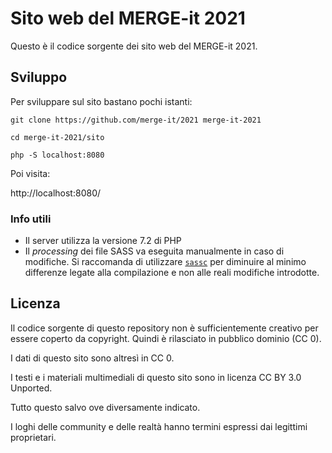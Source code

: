 # Sito web del MERGE-it 2021

Questo è il codice sorgente dei sito web del MERGE-it 2021.

## Sviluppo

Per sviluppare sul sito bastano pochi istanti:

```
git clone https://github.com/merge-it/2021 merge-it-2021

cd merge-it-2021/sito

php -S localhost:8080
```

Poi visita:

http://localhost:8080/

### Info utili

* Il server utilizza la versione 7.2 di PHP
* Il _processing_ dei file SASS va eseguita manualmente in caso di modifiche. Si raccomanda di utilizzare [`sassc`](https://github.com/sass/sassc) per diminuire al minimo differenze legate alla compilazione e non alle reali modifiche introdotte.

## Licenza

Il codice sorgente di questo repository non è sufficientemente creativo per essere coperto da copyright. Quindi è rilasciato in pubblico dominio (CC 0).

I dati di questo sito sono altresì in CC 0.

I testi e i materiali multimediali di questo sito sono in licenza CC BY 3.0 Unported.

Tutto questo salvo ove diversamente indicato.

I loghi delle community e delle realtà hanno termini espressi dai legittimi proprietari.
